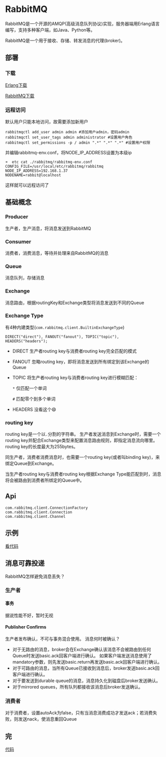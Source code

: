 # RabbitMQ

RabbitMQ是一个开源的AMQP(高级消息队列协议)实现，服务器端用Erlang语言编写，支持多种客户端，如Java、Python等。

RabbitMQ是一个用于接收、存储、转发消息的代理(broker)。

## 部署
### 下载

[Erlang下载](http://www.erlang.org/downloads)

[RabbitMQ下载](https://www.rabbitmq.com/download.html)

### 远程访问

默认用户只能本地访问，故需要添加新用户

    rabbitmqctl add_user admin admin #添加用户admin，密码admin
    rabbitmqctl set_user_tags admin administrator #设置用户角色
    rabbitmqctl set_permissions -p / admin ".*" ".*" ".*" #设置用户权限
    
并编辑rabbitmq-env.conf，将NODE_IP_ADDRESS设置为本级ip

    ➜  etc cat ./rabbitmq/rabbitmq-env.conf
    CONFIG_FILE=/usr/local/etc/rabbitmq/rabbitmq
    NODE_IP_ADDRESS=192.168.1.37
    NODENAME=rabbit@localhost
    
这样就可以远程访问了

## 基础概念

### Producer

生产者，生产消息，将消息发送到RabbitMQ

### Consumer 

消费者，消费消息，等待并处理来自RabbitMQ的消息

### Queue

消息队列，存储消息

### Exchange

消息路由，根据routingKey和Exchange类型将消息发送到不同的Queue


### Exchange Type

有4种内建类型(`com.rabbitmq.client.BuiltinExchangeType`)

    DIRECT("direct"), FANOUT("fanout"), TOPIC("topic"), HEADERS("headers");
    
* DIRECT
生产者routing key与消费者routing key完全匹配的模式
* FANOUT
忽略routing key，即将消息发送到所有绑定到该Exchange的Queue
* TOPIC
将生产者routing key与消费者routing key进行模糊匹配：

    `*` 仅匹配一个单词
    
    `#` 匹配零个到多个单词

* HEADERS
没看这个😄

### routing key

routing key是一个以`.`分割的字符串。
生产者发送消息到Exchange时，需要一个routing key并配合Exchange类型来配置消息路由规则，即指定消息流向哪里。
routing key的长度最大为255bytes。
 
同生产者，消费者消费消息时，也需要一个routing key(或者叫binding key)，来绑定Queue到Exchange。

当生产者routing key与消费者routing key根据Exchange Type能匹配到时，消息将会被路由到消费者所绑定的Queue中。

## Api

    com.rabbitmq.client.ConnectionFactory
    com.rabbitmq.client.Connection
    com.rabbitmq.client.Channel

## 示例

[看代码](https://github.com/liuyazong/mq-app)

## 消息可靠投递

RabbitMQ怎样避免消息丢失？

### 生产者

#### 事务

据说性能不好，暂时无视

#### Publisher Confirms

生产者发布确认，不可与事务混合使用。
消息何时被确认？
* 对于无路由的消息，broker会在Exchange确认该消息不会被路由到任何Queue时发送basic.ack回客户端进行确认。
如果客户端发送消息使用了mandatory参数，则先发送basic.return再发送basic.ack回客户端进行确认。
* 对于可路由的消息，当所有Queue已接收到消息后，broker发送basic.ack回客户端进行确认。
* 对于要发送到durable queue的消息，消息持久化到磁盘后broker发送确认。
* 对于mirrored queues，所有队列都接收该消息后broker发送确认。

### 消费者

对于消费者，设置autoAck为false，只有当消息消费成功才发送ack；若消费失败，则发送nack，使消息重回Queue

## 完

[代码](https://github.com/liuyazong/mq-app)